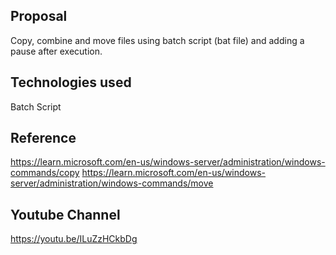 
Proposal
-----------------------------------------------------------------------------------------
Copy, combine and move files using batch script (bat file) and adding a pause after execution.

Technologies used
-----------------------------------------------------------------------------------------
Batch Script

Reference
-----------------------------------------------------------------------------------------
https://learn.microsoft.com/en-us/windows-server/administration/windows-commands/copy
https://learn.microsoft.com/en-us/windows-server/administration/windows-commands/move

Youtube Channel
-----------------------------------------------------------------------------------------
https://youtu.be/ILuZzHCkbDg
